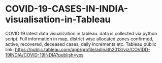 # COVID-19-CASES-IN-INDIA-visualisation-in-Tableau
COVID 19 latest data visualization in tableau. data is collected via python script. Full information in map, district wise allocated zones confirmed, active, recovered, deceased cases, daily increments etc.
Tableau public link: https://public.tableau.com/app/profile/adinath2013/viz/COVIDD-19INDIA/COVID-19INDIA?publish=yes
